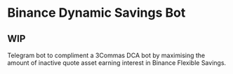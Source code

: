 # Binance Dynamic Savings Bot

## WIP

Telegram bot to compliment a 3Commas DCA bot by maximising the amount of inactive quote asset earning interest in Binance Flexible Savings.
